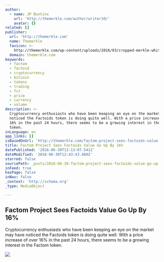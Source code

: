 ```yaml
---
author:
  - name: JP Buntinx
    url: 'http://themerkle.com/author/writer10/'
    avatar: {}
related: []
publisher:
  url: 'http://themerkle.com'
  name: Themerkle
  favicon: >-
    http://themerkle.com/wp-content/uploads/2016/03/cropped-merkle-white-1-192x192.png
  domain: themerkle.com
keywords:
  - factom
  - factoid
  - cryptocurrency
  - bitcoin
  - tokens
  - trading
  - fct
  - price
  - currency
  - volume
description: >-
  Cryptocurrency enthusiasts who have been keeping an eye on the market may have
  noticed the Factoids token is doing quite well. With a price increase of over
  16% in the past 24 hours, there seems to be a growing interest in the Factom
  token.
inLanguage: en
app_links: []
isBasedOnUrl: 'http://themerkle.com/factom-project-sees-factoids-value-go-up-by-16/'
title: Factom Project Sees Factoids Value Go Up By 16%
datePublished: '2016-06-30T13:13:07.541Z'
dateModified: '2016-06-30T12:43:43.480Z'
starred: false
sourcePath: _posts/2016-06-30-factom-project-sees-factoids-value-go-up-by-16.md
inFeed: true
hasPage: false
inNav: false
_context: 'http://schema.org'
_type: MediaObject

---
```

<article style=""><h1>Factom Project Sees Factoids Value Go Up By 16%</h1><p>Cryptocurrency enthusiasts who have been keeping an eye on the market may have noticed the Factoids token is doing quite well. With a price increase of over 16% in the past 24 hours, there seems to be a growing interest in the Factom token.</p><img src="http://themerkle.com/wp-content/uploads/2016/06/shutterstock_306871964.jpg" /></article>
